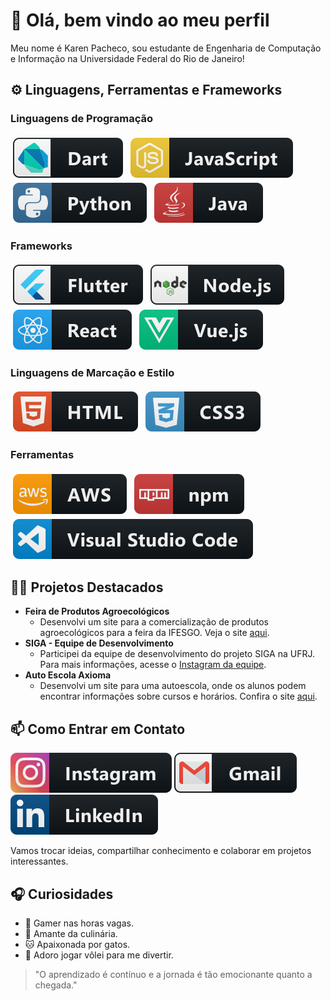 # 👋 Olá, bem vindo ao meu perfil
Meu nome é Karen Pacheco, sou estudante de Engenharia de Computação e Informação na Universidade Federal do Rio de Janeiro!


## ⚙️ Linguagens, Ferramentas e Frameworks

### Linguagens de Programação
<p align="left">
  <!-- For more icons please follow  https://github.com/MikeCodesDotNET/ColoredBadges -->
    <img src="https://github.com/MikeCodesDotNET/ColoredBadges/blob/master/svg/dev/languages/dart_colour.svg" alt="dart" style="vertical-align:top; margin:4px">    
  <img src="https://raw.githubusercontent.com/8bithemant/8bithemant/master/svg/dev/languages/js.svg" alt="js" style="vertical-align:top; margin:4px">
  <img src="https://raw.githubusercontent.com/8bithemant/8bithemant/master/svg/dev/languages/python.svg" alt="python" style="vertical-align:top; margin:4px">
  <img src="https://github.com/MikeCodesDotNET/ColoredBadges/blob/master/svg/dev/languages/java.svg" alt="java" style="vertical-align:top; margin:4px">
</p>

### Frameworks

<p align="left">
  <!-- For more icons please follow  https://github.com/MikeCodesDotNET/ColoredBadges -->
 <img src="https://github.com/MikeCodesDotNET/ColoredBadges/blob/master/svg/dev/frameworks/flutter.svg" alt="flutter" style="vertical-align:top; margin:4px">
  <img src="https://github.com/MikeCodesDotNET/ColoredBadges/blob/master/svg/dev/frameworks/nodejs.svg" alt="node" style="vertical-align:top; margin:4px">
 <img src="https://raw.githubusercontent.com/8bithemant/8bithemant/master/svg/dev/frameworks/react.svg" alt="react" style="vertical-align:top; margin:4px">
   <img src="https://raw.githubusercontent.com/8bithemant/8bithemant/master/svg/dev/frameworks/vue.svg" alt="vue" style="vertical-align:top; margin:4px">
</p>


### Linguagens de Marcação e Estilo
<p align="left">
<img src="https://raw.githubusercontent.com/8bithemant/8bithemant/master/svg/dev/languages/html.svg" alt="html" style="vertical-align:top; margin:4px">
<img src="https://github.com/MikeCodesDotNET/ColoredBadges/blob/master/svg/dev/languages/css3.svg" alt="html" style="vertical-align:top; margin:4px">
</p>

### Ferramentas

<p align="left">
<img src="https://raw.githubusercontent.com/8bithemant/8bithemant/master/svg/dev/services/aws.svg" alt="aws" style="vertical-align:top; margin:4px">
  <img src="https://raw.githubusercontent.com/8bithemant/8bithemant/master/svg/dev/services/npm.svg" alt="npm" style="vertical-align:top; margin:4px">
  <img src="https://raw.githubusercontent.com/8bithemant/8bithemant/master/svg/dev/tools/visualstudio_code.svg" alt="vscode" style="vertical-align:top; margin:4px">

</p>

## 🧑‍💻 Projetos Destacados
- **Feira de Produtos Agroecológicos**
  - Desenvolvi um site para a comercialização de produtos agroecológicos para a feira da IFESGO. Veja o site [aqui](https://feiraifesgo.cestaagroecologica.com.br/).
- **SIGA - Equipe de Desenvolvimento**
  - Participei da equipe de desenvolvimento do projeto SIGA na UFRJ. Para mais informações, acesse o [Instagram da equipe](https://www.instagram.com/equipesiga_ufrj/).
- **Auto Escola Axioma**
  - Desenvolvi um site para uma autoescola, onde os alunos podem encontrar informações sobre cursos e horários. Confira o site [aqui](https://autoescolaaxioma.com.br/).

  
## 📫 Como Entrar em Contato
<div> 
  <a href="https://www.instagram.com/karen.spacheco/" target="_blank"><img src="https://github.com/MikeCodesDotNET/ColoredBadges/blob/master/svg/social/instagram.svg" target="_blank"></a>
  <a href = "mailto:karenpacheco16@poli.ufrj.br"><img src="https://github.com/MikeCodesDotNET/ColoredBadges/blob/master/svg/social/gmail.svg" target="_blank"></a>
  <a href="https://www.linkedin.com/in/karen-pacheco-740bb7174" target="_blank"><img src="https://github.com/MikeCodesDotNET/ColoredBadges/blob/master/svg/social/linkedin.svg" target="_blank"></a> 
  
</div>

Vamos trocar ideias, compartilhar conhecimento e colaborar em projetos interessantes.

## 🎧 Curiosidades

- 👾 Gamer nas horas vagas.
- 🍳 Amante da culinária.
- 🐱 Apaixonada por gatos.
- 🏐 Adoro jogar vôlei para me divertir.

> "O aprendizado é contínuo e a jornada é tão emocionante quanto a chegada."

